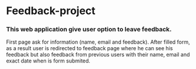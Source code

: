 # Feedback-project

### This web application give user option to leave feedback.

First page ask for information (name, email and feedback).
After filled form, as a result user is redirected to feedback page where he can see his feedback but also feedback from previous users with their name, email and exact date when is form submited.
